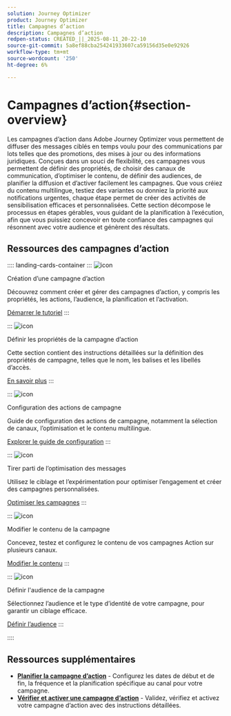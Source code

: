 ```yaml
---
solution: Journey Optimizer
product: Journey Optimizer
title: Campagnes d’action
description: Campagnes d’action
redpen-status: CREATED_||_2025-08-11_20-22-10
source-git-commit: 5a8ef88cba254241933607ca59156d35e0e92926
workflow-type: tm+mt
source-wordcount: '250'
ht-degree: 6%

---
```



# Campagnes d’action{#section-overview}

Les campagnes d’action dans Adobe Journey Optimizer vous permettent de diffuser des messages ciblés en temps voulu pour des communications par lots telles que des promotions, des mises à jour ou des informations juridiques. Conçues dans un souci de flexibilité, ces campagnes vous permettent de définir des propriétés, de choisir des canaux de communication, d’optimiser le contenu, de définir des audiences, de planifier la diffusion et d’activer facilement les campagnes. Que vous créiez du contenu multilingue, testiez des variantes ou donniez la priorité aux notifications urgentes, chaque étape permet de créer des activités de sensibilisation efficaces et personnalisées. Cette section décompose le processus en étapes gérables, vous guidant de la planification à l’exécution, afin que vous puissiez concevoir en toute confiance des campagnes qui résonnent avec votre audience et génèrent des résultats.

## Ressources des campagnes d’action

:::: landing-cards-container
:::
![icon](https://cdn.experienceleague.adobe.com/icons/circle-play.svg?lang=fr)

Création d’une campagne d’action

Découvrez comment créer et gérer des campagnes d’action, y compris les propriétés, les actions, l’audience, la planification et l’activation.

[Démarrer le tutoriel](../using/campaigns/create-campaign.md)
:::

:::
![icon](https://cdn.experienceleague.adobe.com/icons/gear.svg?lang=fr)

Définir les propriétés de la campagne d’action

Cette section contient des instructions détaillées sur la définition des propriétés de campagne, telles que le nom, les balises et les libellés d’accès.

[En savoir plus](../using/campaigns/campaign-properties.md)
:::

:::
![icon](https://cdn.experienceleague.adobe.com/icons/list-check.svg?lang=fr)

Configuration des actions de campagne

Guide de configuration des actions de campagne, notamment la sélection de canaux, l’optimisation et le contenu multilingue.

[Explorer le guide de configuration](../using/campaigns/campaign-action.md)
:::

:::
![icon](https://cdn.experienceleague.adobe.com/icons/bullseye.svg?lang=fr)

Tirer parti de l’optimisation des messages

Utilisez le ciblage et l’expérimentation pour optimiser l’engagement et créer des campagnes personnalisées.

[Optimiser les campagnes](../using/campaigns/campaigns-message-optimization.md)
:::

:::
![icon](https://cdn.experienceleague.adobe.com/icons/pencil-alt.svg?lang=fr)

Modifier le contenu de la campagne

Concevez, testez et configurez le contenu de vos campagnes Action sur plusieurs canaux.

[Modifier le contenu](../using/campaigns/campaign-content.md)
:::

:::
![icon](https://cdn.experienceleague.adobe.com/icons/users.svg?lang=fr)

Définir l&#39;audience de la campagne

Sélectionnez l’audience et le type d’identité de votre campagne, pour garantir un ciblage efficace.

[Définir l’audience](../using/campaigns/campaign-audience.md)
:::

::::


## Ressources supplémentaires

- **[Planifier la campagne d’action](../using/campaigns/campaign-schedule.md)** - Configurez les dates de début et de fin, la fréquence et la planification spécifique au canal pour votre campagne.
- **[Vérifier et activer une campagne d’action](../using/campaigns/review-activate-campaign.md)** - Validez, vérifiez et activez votre campagne d’action avec des instructions détaillées.
